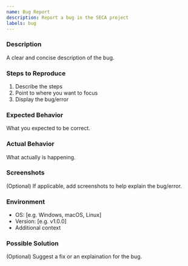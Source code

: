 ```yaml
---
name: Bug Report
description: Report a bug in the SECA project
labels: bug
---
```


### Description
A clear and concise description of the bug.

### Steps to Reproduce
1. Describe the steps
2. Point to where you want to focus
3. Display the bug/error

### Expected Behavior
What you expected to be correct.

### Actual Behavior
What actually is happening.

### Screenshots
(Optional) If applicable, add screenshots to help explain the bug/error.

### Environment
- OS: [e.g. Windows, macOS, Linux]
- Version: [e.g. v1.0.0]
- Additional context

### Possible Solution
(Optional) Suggest a fix or an explaination for the bug.
